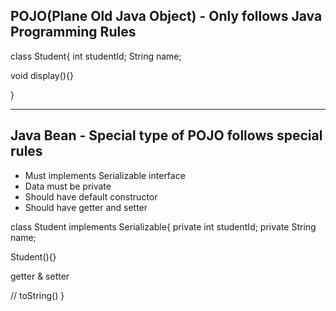 POJO(Plane Old Java Object) - Only follows Java Programming Rules
-----------------------------------------------------------------

class Student{
int studentId;
String name;

void display(){}

}

----------------------------------------------------------------------
Java Bean - Special type of POJO follows special rules
------------------------------------------------------
- Must implements Serializable interface
- Data must be private
- Should have default constructor
- Should have getter and setter

class Student implements Serializable{
private int studentId;
private String name;

Student(){}

getter & setter

// toString()
}
